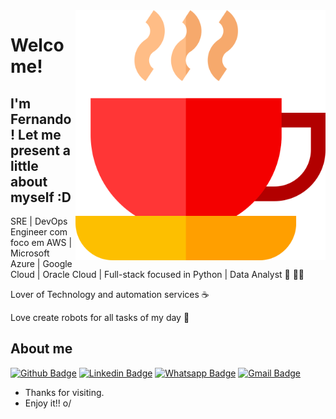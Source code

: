 <img align="right" width="400" height="400" src="https://github.com/fmarinhop/fmarinhop/blob/main/coffee.svg">
 
# Welcome!
## I'm Fernando! Let me present a little about myself :D

SRE | DevOps Engineer com foco em AWS | Microsoft Azure | Google Cloud | Oracle Cloud | Full-stack focused in Python | Data Analyst :robot: :man_technologist:

Lover of Technology and automation services :coffee:

Love create robots for all tasks of my day :rocket: 
 
 
## About me

[![Github Badge](https://img.shields.io/badge/-Github-000?style=flat-square&logo=Github&logoColor=white&link=https://github.com/fmarinhop)](https://github.com/fmarinhop)
[![Linkedin Badge](https://img.shields.io/badge/-LinkedIn-blue?style=flat-square&logo=Linkedin&logoColor=white&link=https://www.linkedin.com/in/fernandompaiva/)](https://www.linkedin.com/in/fernandompaiva/)
[![Whatsapp Badge](https://img.shields.io/badge/-Whatsapp-4CA143?style=flat-square&labelColor=4CA143&logo=whatsapp&logoColor=white&link=https://api.whatsapp.com/send/?phone=5548999297822&text=Ol%C3%A1&type=phone_number&app_absent=0)](https://api.whatsapp.com/send/?phone=5548999297822&text=Ol%C3%A1&type=phone_number&app_absent=0)
[![Gmail Badge](https://img.shields.io/badge/-Gmail-c14438?style=flat-square&logo=Gmail&logoColor=white&link=mailto:fernando.paiva@gmail.com)](mailto:fernando.paiva@gmail.com)
 
- Thanks for visiting. 
- Enjoy it!! o/

